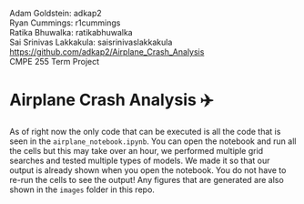 Adam Goldstein: adkap2 \
Ryan Cummings: r1cummings \
Ratika Bhuwalka: ratikabhuwalka \
Sai Srinivas Lakkakula: saisrinivaslakkakula \
https://github.com/adkap2/Airplane_Crash_Analysis \
CMPE 255 Term Project

# Airplane Crash Analysis :airplane:

As of right now the only code that can be executed is all the code that is seen in the `airplane_notebook.ipynb`. You can open the notebook and run all the cells but this may take over an hour, we performed multiple grid searches and tested multiple types of models. We made it so that our output is already shown when you open the notebook. You do not have to re-run the cells to see the output! Any figures that are generated are also shown in the `images` folder in this repo. 
